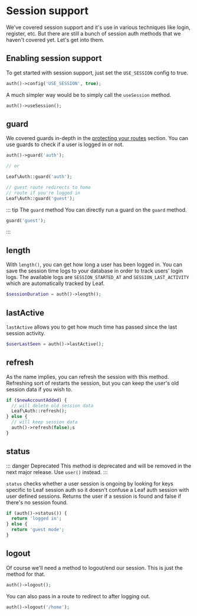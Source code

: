 # Session support

We've covered session support and it's use in various techniques like login, register, etc. But there are still a bunch of session auth methods that we haven't covered yet. Let's get into them.

## Enabling session support

To get started with session support, just set the `USE_SESSION` config to true.

```php
auth()->config('USE_SESSION', true);
```

A much simpler way would be to simply call the `useSession` method.

```php
auth()->useSession();
```

## guard

We covered guards in-depth in the [protecting your routes](/modules/auth/protecting-your-routes) section. You can use guards to check if a user is logged in or not.

```php
auth()->guard('auth');

// or

Leaf\Auth::guard('auth');

// guest route redirects to home
// route if you're logged in
Leaf\Auth::guard('guest');
```

::: tip The <code>guard</code> method
You can directly run a guard on the `guard` method.

```php
guard('guest');
```

:::

## length

With `length()`, you can get how long a user has been logged in. You can save the session time logs to your database in order to track users' login logs. The available logs are `SESSION_STARTED_AT` and `SESSION_LAST_ACTIVITY` which are automatically tracked by Leaf.

```php
$sessionDuration = auth()->length();
```

## lastActive

`lastActive` allows you to get how much time has passed since the last session activity.

```php
$userLastSeen = auth()->lastActive();
```

## refresh

As the name implies, you can refresh the session with this method. Refreshing sort of restarts the session, but you can keep the user's old session data if you wish to.

```php
if ($newAccountAdded) {
  // will delete old session data
  Leaf\Auth::refresh();
} else {
  // will keep session data
  auth()->refresh(false);s
}
```

## status

::: danger Deprecated
This method is deprecated and will be removed in the next major release. Use `user()` instead.
:::

`status` checks whether a user session is ongoing by looking for keys specific to Leaf session auth so it doesn't confuse a Leaf auth session with user defined sessions. Returns the user if a session is found and false if there's no session found.

```php
if (auth()->status()) {
  return 'logged in';
} else {
  return 'guest mode';
}
```

## logout

Of course we'll need a method to logout/end our session. This is just the method for that.

```php
auth()->logout();
```

You can also pass in a route to redirect to after logging out.

```php
auth()->logout('/home');
```

